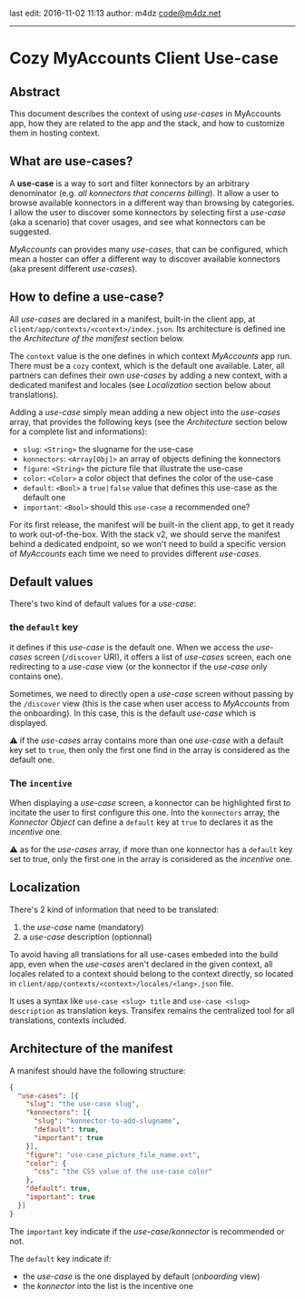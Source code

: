 last edit: 2016-11-02 11:13
author: m4dz <code@m4dz.net>

---


Cozy MyAccounts Client Use-case
===============================

Abstract
--------

This document describes the context of using _use-cases_ in MyAccounts app, how they are related to the app and the stack, and how to customize them in hosting context.


What are use-cases?
-------------------

A **use-case** is a way to sort and filter konnectors by an arbitrary denominator (e.g. _all konnectors that concerns billing_). It allow a user to browse available konnectors in a different way than browsing by categories. I allow the user to discover some konnectors by selecting first a _use-case_ (aka a scenario) that cover usages, and see what konnectors can be suggested.

_MyAccounts_ can provides many _use-cases_, that can be configured, which mean a hoster can offer a different way to discover available konnectors (aka present different _use-cases_).


How to define a use-case?
-------------------------

All _use-cases_ are declared in a manifest, built-in the client app, at `client/app/contexts/<context>/index.json`. Its architecture is defined ine the _Architecture of the manifest_ section below.

The `context` value is the one defines in which context _MyAccounts_ app run. There must be a `cozy` context, which is the default one available. Later, all partners can defines their own _use-cases_ by adding a new context, with a dedicated manifest and locales (see _Localization_ section below about translations).

Adding a _use-case_ simply mean adding a new object into the _use-cases_ array, that provides the following keys (see the _Architecture_ section below for a complete list and informations):

- `slug`: `<String>` the slugname for the use-case
- `konnectors`: `<Array[Obj]>` an array of objects defining the konnectors
- `figure`: `<String>` the picture file that illustrate the use-case
- `color`: `<Color>` a color object that defines the color of the use-case
- `default`: `<Bool>` a `true|false` value that defines this use-case as the default one
- `important`: `<Bool>` should this `use-case` a recommended one?

For its first release, the manifest will be built-in the client app, to get it ready to work out-of-the-box. With the stack v2, we should serve the manifest behind a dedicated endpoint, so we won't need to build a specific version of _MyAccounts_ each time we need to provides different _use-cases_.


Default values
--------------

There's two kind of default values for a _use-case_:

### the `default` key

it defines if this _use-case_ is the default one. When we access the _use-cases_ screen (`/discover` URI), it offers a list of _use-cases_ screen, each one redirecting to a _use-case_ view (or the konnector if the _use-case_ only contains one).

Sometimes, we need to directly open a _use-case_ screen without passing by the `/discover` view (this is the case when user access to _MyAccounts_ from the onboarding). In this case, this is the default _use-case_ which is displayed.

⚠️ if the _use-cases_ array contains more than one _use-case_ with a default key set to `true`, then only the first one find in the array is considered as the default one.

### The `incentive`

When displaying a _use-case_ screen, a konnector can be highlighted first to incitate the user to first configure this one. Into the `konnectors` array, the _Konnector Object_ can define a `default` key at `true` to declares it as the _incentive_ one.

⚠️ as for the _use-cases_ array, if more than one konnector has a `default` key set to true, only the first one in the array is considered as the _incentive_ one.


Localization
------------

There's 2 kind of information that need to be translated:

1. the _use-case_ name (mandatory)
2. a _use-case_ description (optionnal)

To avoid having all translations for all use-cases embeded into the build app, even when the _use-cases_ aren't declared in the given context, all locales related to a context should belong to the context directly, so located in `client/app/contexts/<context>/locales/<lang>.json` file.

It uses a syntax like `use-case <slug> title` and `use-case <slug> description` as translation keys. Transifex remains the centralized tool for all translations, contexts included.


Architecture of the manifest
----------------------------

A manifest should have the following structure:

```json
{
  "use-cases": [{
    "slug": "the use-case slug",
    "konnectors": [{
      "slug": "konnector-to-add-slugname",
      "default": true,
      "important": true
    }],
    "figure": "use-case_picture_file_name.ext",
    "color": {
      "css": "the CSS value of the use-case color"
    },
    "default": true,
    "important": true
  }]
}
```

The `important` key indicate if the _use-case_/_konnector_ is recommended or not.

The `default` key indicate if:

- the _use-case_ is the one displayed by default (_onboarding_ view)
- the _konnector_ into the list is the incentive one
